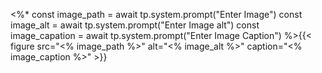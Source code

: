<%*
const image_path = await tp.system.prompt("Enter Image")
const image_alt = await tp.system.prompt("Enter Image alt")
const image_capation = await tp.system.prompt("Enter Image Caption")
%>{{< figure src="<% image_path %>" alt="<% image_alt %>" caption="<% image_caption %>" >}}